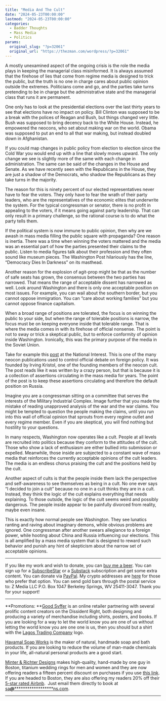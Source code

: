```yaml
---
title: "Media And The Cult"
date: "2024-05-23T00:00:00"
lastmod: "2024-05-23T00:00:00"
categories:
  - Badder Thoughts
  - Mass Media
  - Politics
params:
  original_slug: "?p=32061"
  original_url: "https://thezman.com/wordpress/?p=32061"
---
```


A mostly unexamined aspect of the ongoing crisis is the role the media
plays in keeping the managerial class misinformed. It is always assumed
that the firehose of lies that come from regime media is designed to
trick the public, but the truth is no one in charge cares about public
opinion outside the extremes. Politicians come and go, and the parties
take turns pretending to be in charge but the administrative state and
the managerial class that runs it are permanent.

One only has to look at the presidential elections over the last thirty
years to see that elections have no impact on policy. Bill Clinton was
supposed to be a break with the polices of Reagan and Bush, but things
changed very little. Bush was supposed to bring decency back to the
White House. Instead, he empowered the neocons, who set about making war
on the world. Obama was supposed to put an end to all that war making,
but instead doubled down in Afghanistan.

If you could map changes in public policy from election to election
since the Cold War you would end up with a line that slowly moves
upward. The only change we see is slightly more of the same with each
change in administration. The same can be said of the changes in the
House and Senate. As we have recently seen with the Republicans in the
House, they are just a shadow of the Democrats, who shadow the
Republicans as they take turns in the majority.

The reason for this is ninety percent of our elected representatives
never have to fear the voters. They only have to fear the wrath of their
party leaders, who are the representatives of the economic elites that
underwrite the system. For the typical congressman or senator, there is
no profit in appealing to the voters, if it means going against party
leadership. That can only result in a primary challenge, so the rational
course is to do what the party tells them.

If the political system is now immune to public opinion, then why are we
awash in mass media filling the public square with propaganda? One
reason is inertia. There was a time when winning the voters mattered and
the media was an essential part of how the parties presented their
claims to the public. Listen to media figures talk about their
profession and they often sound like museum pieces. The Washington Post
hilariously has the line, “Democracy Dies In Darkness” on its masthead.

Another reason for the explosion of agit-prop might be that as the
number of safe seats has grown, the consensus between the two parties
has narrowed. That means the range of acceptable dissent has narrowed as
well. Look around Washington and there is only one acceptable position
on most issues. For example, you can wail about the southern border, but
you cannot oppose immigration. You can “care about working families” but
you cannot oppose finance capitalism.

When a broad range of positions are tolerated, the focus is on winning
the public to your side, but when the range of tolerable positions is
narrow, the focus must be on keeping everyone inside that tolerable
range. That is where the media comes in with its firehose of official
nonsense. The point is not to sway or trick a skeptical public, but to
enforce conformity of opinion inside Washington. Ironically, this was
the primary purpose of the media in the Soviet Union.

Take for example this <a
href="https://nationalinterest.org/feature/global-security-mandates-victory-ukraine-211128"
rel="noopener" target="_blank">post</a> at the National Interest. This
is one of the many neocon publications used to control official debate
on foreign policy. It was founded by Irving Kristol, one of the founding
members of the neocon cult. The post reads like it was written by a
crazy person, but that is because it is a collection of assertions
circulating in the mass media for years. The point of the post is to
keep these assertions circulating and therefore the default position on
Russia.

Imagine you are a congressman sitting on a committee that serves the
interests of the Military Industrial Complex. Image further that you
made the mistake of reading unapproved analysis of the war and the war
claims. You might be tempted to question the people making the claims,
until you run into this wall of official opinion that sprouts from every
regime outlet and every regime member. Even if you are skeptical, you
will find nothing but hostility to your questions.

In many respects, Washington now operates like a cult. People at all
levels are recruited into politics because they conform to the attitudes
of the cult. Those who show a lack of enthusiasm are either bullied into
submission or expelled. Meanwhile, those inside are subjected to a
constant wave of mass media that reinforces the currently acceptable
opinions of the cult leaders. The media is an endless chorus praising
the cult and the positions held by the cult.

Another aspect of cults is that the people inside them lack the
perspective and self-awareness to see themselves as being in a cult. No
one ever says “I decided to join a cult” because no one in a cult thinks
they are in a cult. Instead, they think the logic of the cult explains
everything that needs explaining. To those outside, the logic of the
cult seems weird and possibly dangerous. The people inside appear to be
painfully divorced from reality, maybe even insane.

This is exactly how normal people see Washington. They see lunatics
ranting and raving about imaginary demons, while obvious problems are
ignored. One congressman after another swears allegiance to a foreign
power, while hooting about China and Russia influencing our elections.
This is all amplified by a mass media system that is designed to reward
such behavior and punish any hint of skepticism about the narrow set of
acceptable opinions.

------------------------------------------------------------------------

If you like my work and wish to donate, you can
<a href="https://www.buymeacoffee.com/mujolulu" rel="noopener"
target="_blank">buy me a beer</a>. You can sign up for a
<a href="https://www.subscribestar.com/the-z-blog" rel="noopener"
target="_blank">SubscribeStar</a> or a
<a href="https://thedissident.substack.com/" rel="noopener"
target="_blank">Substack</a> subscription and get some extra content.
You can donate via <a
href="https://www.paypal.com/donate/?cmd=_s-xclick&amp;hosted_button_id=UDAS2Q8JYA6CN&amp;source=url"
rel="noopener" target="_blank">PayPal</a>. My crypto addresses are
<a href="https://thezman.com/wordpress/?page_id=22713" rel="noopener"
target="_blank">here</a> for those who prefer that option. You can send
gold bars through the postal service to: Z Media LLC P.O. Box 1047
Berkeley Springs, WV 25411-3047. Thank you for your support!

------------------------------------------------------------------------

**Promotions: **<a href="https://goodsvffer.com/" rel="noopener" target="_blank">Good
Svffer</a> is an online retailer partnering with several prolific
content creators on the Dissident Right, both designing and producing a
variety of merchandise including shirts, posters, and books. If you are
looking for a way to let the world know you are one of us without
letting the world know you are one one is us, then you should but a
shirt with the
<a href="https://goodsvffer.com/products/lagos-trading-company"
rel="noopener" target="_blank">Lagos Trading Company</a> logo.

<a href="https://havamalsoapworks.com/" rel="noopener"
target="_blank">Havamal Soap Works</a> is the maker of natural, handmade
soap and bath products. If you are looking to reduce the volume of
man-made chemicals in your life, all-natural personal products are a
good start.

<a href="https://www.minterandrichterdesigns.com/"
rel="noreferrer nofollow noopener" target="_blank">Minter &amp; Richter
Designs</a> makes high-quality, hand-made by one guy in Boston, titanium
wedding rings for men and women and they are now offering readers a
fifteen percent discount on purchases if you use
<a href="https://www.minterandrichterdesigns.com/discount/ZMAN"
rel="noreferrer nofollow noopener" target="_blank">this link</a>.
<span class="highlight"><span class="colour"><span class="font"><span class="size">If
you are headed to Boston, they are also offering my readers 20% off
their <a
href="https://www.airbnb.com/users/7988017/listings?user_id=7988017&amp;s=3"
rel="noopener noreferrer" target="_blank">5-star rated Airbnb</a>.  Just
email them directly to book at
<a href="mailto:sa***@*********************ns.com"
data-original-string="uVksuahypussz9cpcnPwiw==cb7EeKxSsuh4kBpoHaICmQ7BZr/msS+qTgkzJPPwAI2uqvGciYJ21Z3+lEHkPXwvNC8"><span
class="apbct-email-encoder"
data-original-string="e2Fw0zTxiW68PTgP487MXQ==cb77q3szSfbpahgFDsujgHuH2aRYTl2rt/4u4Pkft1kxGh/3LfIHHhf4e5XhtWv3EX5"
title="This contact has been encoded by Anti-Spam by CleanTalk. Click to decode. To finish the decoding make sure that JavaScript is enabled in your browser.">sa<span
class="apbct-blur">***</span>@<span
class="apbct-blur">*********************</span>ns.com</span></a>.</span></span></span></span>

------------------------------------------------------------------------
